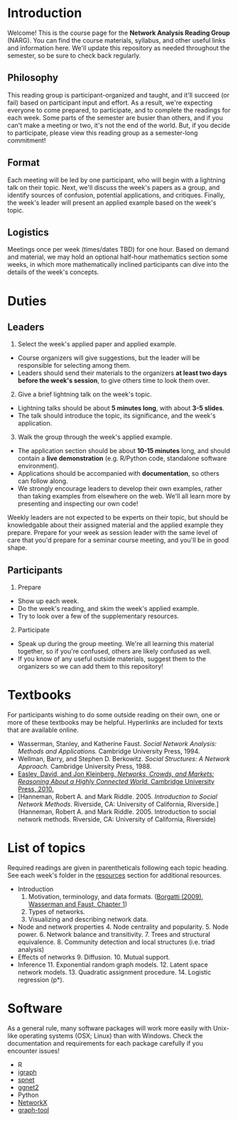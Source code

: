 # Introduction

Welcome! This is the course page for the **Network Analysis Reading Group** (NARG). You can find the course materials, syllabus, and other useful links and information here. We'll update this repository as needed throughout the semester, so be sure to check back regularly.

## Philosophy
This reading group is participant-organized and taught, and it'll succeed (or fail) based on participant input and effort. As a result, we're expecting everyone to come prepared, to participate, and to complete the readings for each week. Some parts of the semester are busier than others, and if you can't make a meeting or two, it's not the end of the world. But, if you decide to participate, please view this reading group as a semester-long commitment!

## Format
Each meeting will be led by one participant, who will begin with a lightning talk on their topic. Next, we'll discuss the week's papers as a group, and identify sources of confusion, potential applications, and critiques. Finally, the week's leader will present an applied example based on the week's topic. 

## Logistics
Meetings once per week (times/dates TBD) for one hour. Based on demand and material, we may hold an optional half-hour mathematics section some weeks, in which more mathematically inclined participants can dive into the details of the week's concepts.

# Duties
## Leaders
1. Select the week's applied paper and applied example.
  * Course organizers will give suggestions, but the leader will be responsible for selecting among them.
  * Leaders should send their materials to the organizers **at least two days before the week's session**, to give others time to look them over.
2. Give a brief lightning talk on the week's topic.
  * Lightning talks should be about **5 minutes long**, with about **3-5 slides**.
  * The talk should introduce the topic, its significance, and the week's application.
3. Walk the group through the week's applied example.
  * The application section should be about **10-15 minutes** long, and should contain a **live demonstration** (e.g. R/Python code, standalone software environment).
  * Applications should be accompanied with **documentation**, so others can follow along.
  * We strongly encourage leaders to develop their own examples, rather than taking examples from elsewhere on the web. We'll all learn more by presenting and inspecting our own code!


Weekly leaders are not expected to be experts on their topic, but should be knowledgable about their assigned material and the applied example they prepare. Prepare for your week as session leader with the same level of care that you'd prepare for a seminar course meeting, and you'll be in good shape.
  
## Participants
1. Prepare
  * Show up each week.
  * Do the week's reading, and skim the week's applied example.
  * Try to look over a few of the supplementary resources.
2. Participate
  * Speak up during the group meeting. We're all learning this material together, so if you're confused, others are likely confused as well.
  * If you know of any useful outside materials, suggest them to the organizers so we can add them to this repository!
  
# Textbooks
For participants wishing to do some outside reading on their own, one or more of these textbooks may be helpful. Hyperlinks are included for texts that are available online. 
* Wasserman, Stanley, and Katherine Faust. *Social Network Analysis: Methods and Applications.* Cambridge University Press, 1994.
* Wellman, Barry, and Stephen D. Berkowitz. *Social Structures: A Network Approach.* Cambridge University Press, 1988.
* [Easley, David, and Jon Kleinberg. *Networks, Crowds, and Markets: Reasoning About a Highly Connected World.* Cambridge University Press, 2010.](http://www.cs.cornell.edu/home/kleinber/networks-book/)
* [Hanneman, Robert A. and Mark Riddle. 2005. *Introduction to Social Network Methods*. Riverside, CA: University of California, Riverside.](Hanneman, Robert A. and Mark Riddle.  2005.  Introduction to social network methods.  Riverside, CA:  University of California, Riverside)
  
# List of topics
Required readings are given in parentheticals following each topic heading. See each week's folder in the [resources](https://github.com/rbshaffer/narg/blog/master/resources) section for additional resources.
* Introduction
  1. Motivation, terminology, and data formats. ([Borgatti (2009)](https://github.com/rbshaffer/narg/blob/master/resources/Week_1/Borgatti_2009.pdf), [Wasserman and Faust, Chapter 1](https://github.com/rbshaffer/narg/blob/master/resources/Week_1/Wasserman_Faust_Part1.pdf))
  2. Types of networks.
  3. Visualizing and describing network data.
* Node and network properties
  4. Node centrality and popularity.
  5. Node power.
  6. Network balance and transitivity.
  7. Trees and structural equivalence.
  8. Community detection and local structures (i.e. triad analysis)
* Effects of networks
  9. Diffusion.
  10. Mutual support.
* Inference
  11. Exponential random graph models.
  12. Latent space network models.
  13. Quadratic assignment procedure.
  14. Logistic regression (p*).
  
# Software
As a general rule, many software packages will work more easily with Unix-like operating systems (OSX; Linux) than with Windows. Check the documentation and requirements for each package carefully if you encounter issues!

* R
 * [igraph](http://igraph.org/r/)
 * [spnet](http://emmanuel.rousseaux.me/r-package-spnet)
 * [ggnet2](https://briatte.github.io/ggnet/)
* Python
 * [NetworkX](https://networkx.readthedocs.io/en/stable)
 * [graph-tool](https://graph-tool.skewed.de/)
